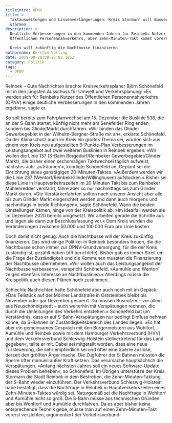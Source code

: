 ```yaml
---
titleintro: ÖPNV
title: >-
  Taktausweitungen und Linienverlängerungen: Kreis Stormarn will Busverkehr
  stärken
description: >-
  Deutliche Verbesserungen in den kommenden Jahren für Reinbeks Nutzer des
  Öffentlichen Personennahverkehrs, aber Zehn-Minuten-Takt kommt vorerst nicht

  Kreis will zukünftig die Nachtbusse finanzieren
authorname: Kerstin Völling
date: 2019-09-28T09:25:02.186Z
category: Politik
tags:
  - ÖPNV
---
```

Reinbek – Gute Nachrichten brachte Kreisverkehrsplaner Björn Schönefeld mit in den jüngsten Ausschuss für Umwelt und Verkehrsplanung: »Es werden sich für Reinbeks Nutzer des Öffentlichen Personennahverkehrs (ÖPNV) einige deutliche Verbesserungen in den kommenden Jahren ergeben«, sagte er. 

So soll bereits zum Fahrplanwechsel am 15. Dezember die Buslinie 536, die an der S-Bahn startet, künftig nicht mehr am Senefelder Ring enden, sondern bis Glinde/Markt durchfahren. »Wir binden das Glinder Gewerbegebiet in der Wilhelm-Bergner-Straße mit an«, erklärte Schönefeld. Da der Klimaschutz auch im Kreis ein großes Thema sei, würden sich aus einem vom Kreis neu aufgestellten 9-Punkte-Plan Verbesserungen im Leistungsangebot auf zwei weiteren Buslinien in Reinbek ergeben: »Wir wollen die Linie 137 (S-Bahn Bergedorf/Reinbeker Gewerbegebiet/Glinder Markt), die bisher einen sechsmaligen Taktwechsel täglich aufweist, nächstes Jahr ‚aufräumen‘«, kündigte Schönefeld an. Geplant sei die Einrichtung eines ganztägigen 20-Minuten-Taktes. »Außerdem werden wir die Linie 237 (Wentorf/Reinbek/Glinde/Willinghusen) aufstocken.« Bisher sei diese Linie in Hauptverkehrszeiten im 20 Minuten Takt bis zum Reinbeker Mühlenredder verstärkt, fahre aber so nur nachmittags bis zum Glinder Markt durch. »Die Verstärkerfahrten sollten nach unserer Ansicht aber alle bis zum Glinder Markt eingerichtet werden und dann auch morgens und nachmittags in beide Richtungen«, sagte Schönefeld. Wann die beiden Umstellungen kämen, hinge von der Kreispolitik ab: »Im Idealfall werden sie im Dezember 2020 bereits umgesetzt. Wir arbeiten gerade die Schritte aus und legen sie dann zur Beschlussfassung vor.« Dem Kreis würden die Veränderungen zwischen 50.000 und 100.000 Euro pro Linie kosten. 

Doch damit nicht genug: Auch die  Nachtbusse will der Kreis zukünftig finanzieren. Das wird einige Politiker in Reinbek besonders freuen, die die Nachtbusse schon immer zur ÖPNV-Grundversorgung, für die der Kreis zuständig ist,  gezählt haben (dR berichtete). Bisher gab es immer Streit um die Frage der Zuständigkeit und die Kommunen mussten die Finanzierung der Nachtbusse übernehmen. »Wir wollen auch das Leistungsangebot der Nachtbusse verbessern«, verspricht Schönefeld, »Aumühle und Wentorf zeigen ebenfalls Interesse an Nachtbuslinien.« Allerdings müsse die Kreispolitik auch diesen Plänen noch zustimmen.

Schlechte Nachrichten hatte Schönefeld aber auch noch mit im Gepäck: »Das Teilstück auf der Möllner Landstraße in Oststeinbek bleibt bis November oder gar Dezember gesperrt. Da müssen Busnutzer – vor allem aus Neuschönnigstedt – auch weiterhin mit Verspätungen rechnen, die durch die Umleitungen des Verkehrs entstehen.«Schönefeld bat um Verständnis, dass er auf S-Bahn-Verspätungen nur bedingt Einfluss nehmen könne, da S-Bahnen im Zuständigkeitsbereich des Landes liegen. »Es hat aber ein gemeinsames Gespräch mit den Bürgermeistern aus Wohltorf, Aumühle und Reinbek sowie mit dem Hamburger Verkehrsverbund (HVV) und dem Verkehrsverbund Schleswig-Holstein stellvertretend für das Land gegeben«, teilte er mit. Dabei sei mitgeteilt worden, dass eine neue Türsteuerung, die sehr empfindlich sei und öfter eine Sperre auslöse, derzeit den größten Ärger mache. Die Zugführer der S-Bahnen müssten die Sperre öfter manuell außer Kraft setzen. Das verursache hauptsächlich die Verspätungen. »Anfang nächsten Jahres soll ein neues Software-Update dieses Problem beheben«, so Schönefeld.  Im Übrigen unterstütze der Kreis Stormarn die Stadt Reinbek in dem Bestreben, die Zehn-Minuten-Taktung der S-Bahn wieder einzuführen. Der Verkehrsverbund Schleswig-Holstein habe bestätigt, dass die Nachfrage in Reinbek in Hauptverkehrszeiten eines Zehn-Minuten-Taktes würdig sei. Naturgemäß sei die Nachfrage in Wohltorf und Aumühle nicht so groß. Die S-Bahn müsse aus technischen Gründen aber bis Wohltorf und Aumühle durchfahren. Da es aber bisher keine entsprechende Technik gebe, müsse man auf einen Zehn-Minuten-Takt vorerst verzichten, argumentiert der Verkehrsverbund.
